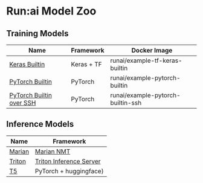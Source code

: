 # Run:ai Model Zoo

## Training Models

| Name | Framework | Docker Image |
|-|-|-|
| [Keras Builtin](models/keras/builtin) | Keras + TF | runai/example-tf-keras-builtin |
| [PyTorch Builtin](models/pytorch/builtin) | PyTorch | runai/example-pytorch-builtin |
| [PyTorch Builtin over SSH](models/pytorch/builtin/ssh) | PyTorch | runai/example-pytorch-builtin-ssh |

## Inference Models

| Name | Framework |
|-|-|
| [Marian](models/marian) | [Marian NMT](https://marian-nmt.github.io/) |
| [Triton](models/triton) | [Triton Inference Server](https://developer.nvidia.com/nvidia-triton-inference-server/) |
| [T5](models/pytorch/huggingface-t5) | PyTorch + huggingface) |
